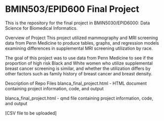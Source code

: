 # BMIN503/EPID600 Final Project

This is the repository for the final project in BMIN5030/EPID6000: Data Science for Biomedical Informatics.

Overview of Project
This project utilized mammography and MRI screening data from Penn Medicine to produce tables, graphs, and regression models examining differences in supplemental MRI screening utilization by race. 

The goal of this project was to use data from Penn Medicine to see if the proportion of high risk Black and White women who utilize supplemental breast cancer screening is similar, and whether the utilization differs by other factors such as family history of breast cancer and breast density.

Description of Repo Files 
blanca_final_project.html - HTML document containing project information, code, and output

blanca_final_project.html - qmd file containing project information, code, and output


[CSV file to be uploaded]
